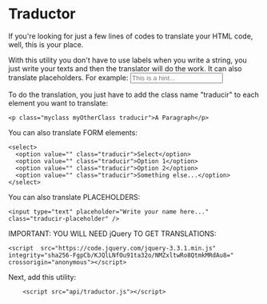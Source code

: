 # Traductor

If you're looking for just a few lines of codes to translate your HTML code, well, this is your place.

With this utility you don't have to use labels when you write a string, you just write your texts and then the translator will do the work.
It can also translate placeholders. For example: <input type="text" placeholder="This is a hint..." />

To do the translation, you just have to add the class name "traducir" to each element you want to translate:
```
<p class="myclass myOtherClass traducir">A Paragraph</p>
```

You can also translate FORM elements:
```
<select>
  <option value="" class="traducir">Select</option>
  <option value="" class="traducir">Option 1</option>
  <option value="" class="traducir">Option 2</option>
  <option value="" class="traducir">Something else...</option>
</select>
```

You can also translate PLACEHOLDERS:
```
<input type="text" placeholder="Write your name here..." class="traducir-placeholder" />
```
IMPORTANT: YOU WILL NEED jQuery TO GET TRANSLATIONS:
```
<script  src="https://code.jquery.com/jquery-3.3.1.min.js"  integrity="sha256-FgpCb/KJQlLNfOu91ta32o/NMZxltwRo8QtmkMRdAu8="  crossorigin="anonymous"></script>
```

Next, add this utility:
```
    <script src="api/traductor.js"></script>
```

